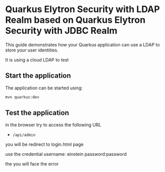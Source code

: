 Quarkus Elytron Security with LDAP Realm
based on
Quarkus Elytron Security with JDBC Realm
========================

This guide demonstrates how your Quarkus application can use a LDAP to store your user identities.

It is using a cloud LDAP to test



## Start the application

The application can be started using: 

```bash
mvn quarkus:dev
```  

## Test the application

in the browser try to access the following URL
* `/api/admin`

you will be redirect to login.html page

use the credential
username: einstein
password:password

the you will face the error
